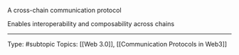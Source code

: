 A cross-chain communication protocol

Enables interoperability and composability across chains
___
Type: #subtopic 
Topics: [[Web 3.0]], [[Communication Protocols in Web3]]

